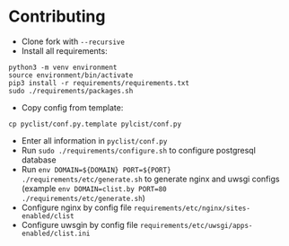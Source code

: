 Contributing
======

* Clone fork with `--recursive`
* Install all requirements:
```
python3 -m venv environment
source environment/bin/activate
pip3 install -r requirements/requirements.txt
sudo ./requirements/packages.sh
```
* Copy config from template:
```
cp pyclist/conf.py.template pylcist/conf.py
```
* Enter all information in `pyclist/conf.py`
* Run `sudo ./requirements/configure.sh` to configure postgresql database
* Run `env DOMAIN=${DOMAIN} PORT=${PORT} ./requirements/etc/generate.sh` to generate nginx and uwsgi configs (example `env DOMAIN=clist.by PORT=80 ./requirements/etc/generate.sh`)
* Configure nginx by config file `requirements/etc/nginx/sites-enabled/clist`
* Configure uwsgin by config file `requirements/etc/uwsgi/apps-enabled/clist.ini`
